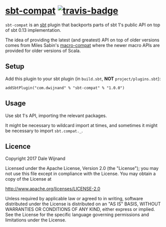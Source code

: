 # [sbt-compat][] [![travis-badge][]][travis]

[sbt-compat]:         https://github.com/dwijnand/sbt-compat
[travis]:          https://travis-ci.org/dwijnand/sbt-compat
[travis-badge]:    https://travis-ci.org/dwijnand/sbt-compat.svg?branch=master

`sbt-compat` is an [sbt](http://www.scala-sbt.org/) plugin that backports parts of sbt 1's public API on top of
sbt 0.13 implementation.

The idea of providing the latest (and greatest) API on top of older versions comes from Miles Sabin's
[macro-compat](https://github.com/milessabin/macro-compat) where the newer macro APIs are provided for older
versions of Scala.

## Setup

Add this plugin to your sbt plugin (in `build.sbt`, **NOT** `project/plugins.sbt`):

    addSbtPlugin("com.dwijnand" % "sbt-compat" % "1.0.0")

## Usage

Use sbt 1's API, importing the relevant packages.

It might be necessary to wildcard import at times, and sometimes it might be necessary to import `sbt.compat._`.

## Licence

Copyright 2017 Dale Wijnand

Licensed under the Apache License, Version 2.0 (the "License");
you may not use this file except in compliance with the License.
You may obtain a copy of the License at

  http://www.apache.org/licenses/LICENSE-2.0

Unless required by applicable law or agreed to in writing, software
distributed under the License is distributed on an "AS IS" BASIS,
WITHOUT WARRANTIES OR CONDITIONS OF ANY KIND, either express or implied.
See the License for the specific language governing permissions and
limitations under the License.
